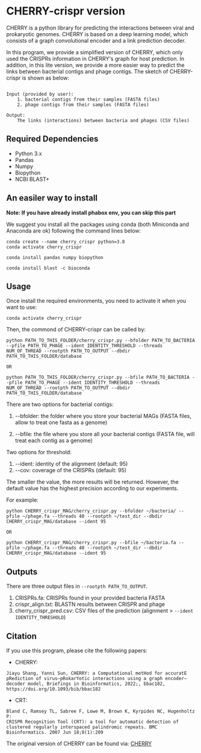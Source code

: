 # CHERRY-crispr version


CHERRY is a python library for predicting the interactions between viral and prokaryotic genomes. CHERRY is based on a deep learning model, which consists of a graph convolutional encoder and a link prediction decoder.


In this program, we provide a simplified version of CHERRY, which only used the CRISPRs information in CHERRY's graph for host prediction. In addition, in this lite version, we provide a more easier way to predict the links between bacterial contigs and phage contigs. The sketch of CHERRY-crispr is shown as below:


```

Input (provided by user):
    1. bacterial contigs from their samples (FASTA files)
    2. phage contigs from their samples (FASTA files)

Output:
    The links (interactions) between bacteria and phages (CSV files)
```


## Required Dependencies

* Python 3.x
* Pandas
* Numpy
* Biopython
* NCBI BLAST+

## An easiler way to install

**Note: If you have already install phabox env, you can skip this part**

We suggest you install all the packages using conda (both Miniconda and Anaconda are ok) following the command lines below:

```
conda create --name cherry_crispr python=3.8
conda activate cherry_crispr

conda install pandas numpy biopython

conda install blast -c bioconda
```

## Usage

Once install the required environments, you need to activate it when you want to use:

```
conda activate cherry_crispr
```

Then, the commond of CHERRY-crispr can be called by:


```
python PATH_TO_THIS_FOLDER/cherry_crispr.py --bfolder PATH_TO_BACTERIA --pfile PATH_TO_PHAGE --ident IDENTITY_THRESHOLD --threads NUM_OF_THREAD --rootpth PATH_TO_OUTPUT --dbdir PATH_TO_THIS_FOLDER/database

OR

python PATH_TO_THIS_FOLDER/cherry_crispr.py --bfile PATH_TO_BACTERIA --pfile PATH_TO_PHAGE --ident IDENTITY_THRESHOLD --threads NUM_OF_THREAD --rootpth PATH_TO_OUTPUT --dbdir PATH_TO_THIS_FOLDER/database

```

There are two options for bacterial contigs:

1. --bfolder: the folder where you store your bacterial MAGs (FASTA files, allow to treat one fasta as a genome)

2. --bfile: the file where you store all your bacterial contigs (FASTA file, will treat each contig as a genome)


Two options for threshold:

1. --ident: identity of the alignment (default: 95)
2. --cov: coverage of the CRISPRs (default: 95)

The smaller the value, the more results will be returned. However, the default value has the highest precision according to our experiments.

For example:

```
python CHERRY_crispr_MAG/cherry_crispr.py --bfolder ~/bacteria/ --pfile ~/phage.fa --threads 40 --rootpth ~/test_dir --dbdir CHERRY_crispr_MAG/database --ident 95

OR

python CHERRY_crispr_MAG/cherry_crispr.py --bfile ~/bacteria.fa --pfile ~/phage.fa --threads 40 --rootpth ~/test_dir --dbdir CHERRY_crispr_MAG/database --ident 95

```

## Outputs

There are three output files in `--rootpth PATH_TO_OUTPUT`.

1. CRISPRs.fa: CRISPRs found in your provided bacteria FASTA
2. crispr_align.txt: BLASTN results between CRISPR and phage
3. cherry_crispr_pred.csv: CSV files of the prediction (alignment > `--ident IDENTITY_THRESHOLD`)



## Citation
If you use this program, please cite the following papers:

* CHERRY:
```
Jiayu Shang, Yanni Sun, CHERRY: a Computational metHod for accuratE pRediction of virus–pRokarYotic interactions using a graph encoder–decoder model, Briefings in Bioinformatics, 2022;, bbac182, https://doi.org/10.1093/bib/bbac182
```

* CRT:
```
Bland C, Ramsey TL, Sabree F, Lowe M, Brown K, Kyrpides NC, Hugenholtz P:
CRISPR Recognition Tool (CRT): a tool for automatic detection of clustered regularly interspaced palindromic repeats. BMC Bioinformatics. 2007 Jun 18;8(1):209
```

The original version of CHERRY can be found via: [CHERRY](https://github.com/KennthShang/CHERRY)

